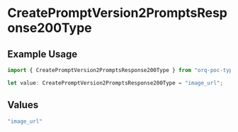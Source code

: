 # CreatePromptVersion2PromptsResponse200Type

## Example Usage

```typescript
import { CreatePromptVersion2PromptsResponse200Type } from "orq-poc-typescript-multi-env-version/models/operations";

let value: CreatePromptVersion2PromptsResponse200Type = "image_url";
```

## Values

```typescript
"image_url"
```